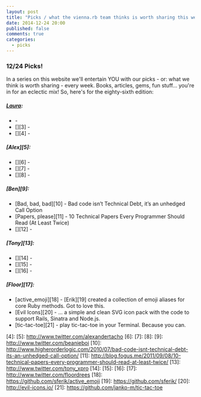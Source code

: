 ```yaml
---
layout: post
title: "Picks / what the vienna.rb team thinks is worth sharing this week"
date: 2014-12-24 20:00
published: false
comments: true
categories:
  - picks
---
```


### 12/24 Picks!

In a series on this website we'll entertain YOU with our picks - or: what we think is worth sharing - every week.
Books, articles, gems, fun stuff... you're in for an eclectic mix! So, here's for the eighty-sixth edition:

##### [Laura][1]:
  - [][2] -
  - [][3] -
  - [][4] -

##### [Alex][5]:
  - [][6] -
  - [][7] -
  - [][8] -

##### [Ben][9]:
  - [Bad, bad, bad][10] - Bad code isn’t Technical Debt, it’s an unhedged Call Option
  - [Papers, please][11] - 10 Technical Papers Every Programmer Should Read (At Least Twice)
  - [][12] -

##### [Tony][13]:
  - [][14] -
  - [][15] -
  - [][16] -

##### [Floor][17]:
  - [active_emoji][18] - [Erik][19] created a collection of emoji aliases for core Ruby methods. Got to love this.
  - [Evil Icons][20] - ... a simple and clean SVG icon pack with the code to support Rails, Sinatra and Node.js.
  - [tic-tac-toe][21] - play tic-tac-toe in your Terminal. Because you can.

[1]: http://www.twitter.com/alicetragedy
[2]:
[3]:
[4]:
[5]: http://www.twitter.com/alexandertacho
[6]:
[7]:
[8]:
[9]: http://www.twitter.com/beanieboi
[10]: http://www.higherorderlogic.com/2010/07/bad-code-isnt-technical-debt-its-an-unhedged-call-option/
[11]: http://blog.fogus.me/2011/09/08/10-technical-papers-every-programmer-should-read-at-least-twice/
[13]: http://www.twitter.com/tony_xpro
[14]:
[15]:
[16]:
[17]: http://www.twitter.com/floordrees
[18]: https://github.com/sferik/active_emoji
[19]: https://github.com/sferik/
[20]: http://evil-icons.io/
[21]: https://github.com/janko-m/tic-tac-toe
